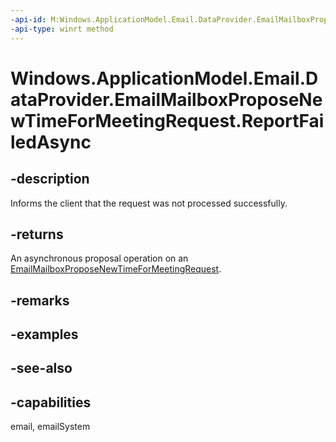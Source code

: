 ```yaml
---
-api-id: M:Windows.ApplicationModel.Email.DataProvider.EmailMailboxProposeNewTimeForMeetingRequest.ReportFailedAsync
-api-type: winrt method
---
```


<!-- Method syntax
public Windows.Foundation.IAsyncAction ReportFailedAsync()
-->

# Windows.ApplicationModel.Email.DataProvider.EmailMailboxProposeNewTimeForMeetingRequest.ReportFailedAsync

## -description
Informs the client that the request was not processed successfully.

## -returns
An asynchronous proposal operation on an [EmailMailboxProposeNewTimeForMeetingRequest](emailmailboxproposenewtimeformeetingrequest.md).

## -remarks

## -examples

## -see-also

## -capabilities
email, emailSystem
